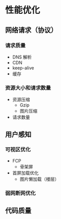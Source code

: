 # 性能优化
## 网络请求（协议）
### 请求质量
- DNS 解析
- CDN
- keep-alive
- 缓存

### 资源大小和请求数量
- 资源压缩
    - Gzip
    - 图片压缩
- 请求数量

## 用户感知
### 可视区优化
- FCP
    - 骨架屏
- 首屏加载优化
    - 图片懒加载（楼层）

### 弱网断网优化


## 代码质量